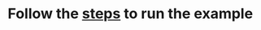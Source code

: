 # Follow the [steps](https://gist.github.com/cipolleschi/82b7a9561b8861330efabbd3eb08c6f5) to run the example
